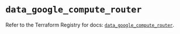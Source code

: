 # `data_google_compute_router`

Refer to the Terraform Registry for docs: [`data_google_compute_router`](https://registry.terraform.io/providers/hashicorp/google-beta/6.12.0/docs/data-sources/google_compute_router).
